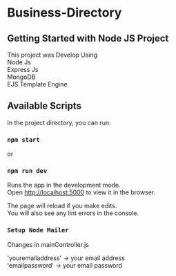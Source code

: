 # Business-Directory

## Getting Started with Node JS Project

This project was Develop Using\
Node Js\
Express Js\
MongoDB\
EJS Template Engine

## Available Scripts

In the project directory, you can run:

### `npm start`
or
### `npm run dev`

Runs the app in the development mode.\
Open [http://localhost:5000](http://localhost:5000) to view it in the browser.

The page will reload if you make edits.\
You will also see any lint errors in the console.

### `Setup Node Mailer`

Changes in mainController.js

'youremailaddress'   -> your email address \
'emailpassword'  ->  your email  password
